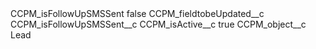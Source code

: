 <?xml version="1.0" encoding="UTF-8"?>
<CustomMetadata xmlns="http://soap.sforce.com/2006/04/metadata" xmlns:xsi="http://www.w3.org/2001/XMLSchema-instance" xmlns:xsd="http://www.w3.org/2001/XMLSchema">
    <label>CCPM_isFollowUpSMSSent</label>
    <protected>false</protected>
    <values>
        <field>CCPM_fieldtobeUpdated__c</field>
        <value xsi:type="xsd:string">CCPM_isFollowUpSMSSent__c</value>
    </values>
    <values>
        <field>CCPM_isActive__c</field>
        <value xsi:type="xsd:boolean">true</value>
    </values>
    <values>
        <field>CCPM_object__c</field>
        <value xsi:type="xsd:string">Lead</value>
    </values>
</CustomMetadata>

